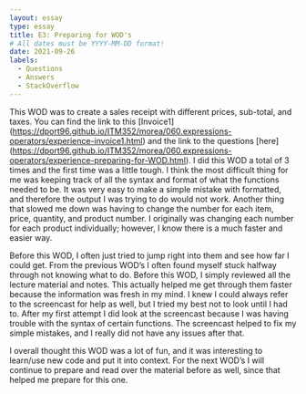 ```yaml
---
layout: essay
type: essay
title: E3: Preparing for WOD's
# All dates must be YYYY-MM-DD format!
date: 2021-09-26
labels:
  - Questions
  - Answers
  - StackOverflow
---
```


This WOD was to create a sales receipt with different prices, sub-total, and taxes. You can find the link to this [Invoice1] (https://dport96.github.io/ITM352/morea/060.expressions-operators/experience-invoice1.html)  and the link to the questions [here] (https://dport96.github.io/ITM352/morea/060.expressions-operators/experience-preparing-for-WOD.html).  I did this WOD a total of 3 times and the first time was a little tough. I think the most difficult thing for me was keeping track of all the syntax and format of what the functions needed to be. It was very easy to make a simple mistake with formatted, and therefore the output I was trying to do would not work. Another thing that slowed me down was having to change the number for each item, price, quantity, and product number. I originally was changing each number for each product individually; however, I know there is a much faster and easier way. 

Before this WOD, I often just tried to jump right into them and see how far I could get. From the previous WOD’s I often found myself stuck halfway through not knowing what to do. Before this WOD, I simply reviewed all the lecture material and notes. This actually helped me get through them faster because the information was fresh in my mind. I knew I could always refer to the screencast for help as well, but I tried my best not to look until I had to. After my first attempt I did look at the screencast because I was having trouble with the syntax of certain functions. The screencast helped to fix my simple mistakes, and I really did not have any issues after that. 

I overall thought this WOD was a lot of fun, and it was interesting to learn/use new code and put it into context. For the next WOD’s I will continue to prepare and read over the material before as well, since that helped me prepare for this one. 

